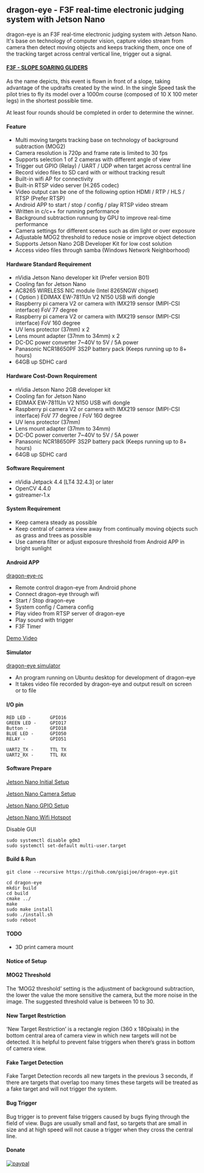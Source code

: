 ## dragon-eye -  F3F real-time electronic judging system with Jetson Nano

dragon-eye is an F3F real-time electronic judging system with Jetson Nano. It's base on technology of computer vision, capture video stream from camera then detect moving objects and keeps tracking them, once one of the tracking target across central vertical line, trigger out a signal. 

#### [F3F - SLOPE SOARING GLIDERS](https://www.fai.org/page/f3-radio-control-soaring)

As the name depicts, this event is flown in front of a slope, taking advantage of the updrafts created by the wind. In the single Speed task the pilot tries to fly its model over a 1000m course (composed of 10 X 100 meter legs) in the shortest possible time.

At least four rounds should be completed in order to determine the winner.

#### Feature
- Multi moving targets tracking base on technology of background subtraction (MOG2)
- Camera resolution is 720p and frame rate is limited to 30 fps
- Supports selection 1 of 2 cameras with different angle of view
- Trigger out GPIO (Relay) / UART / UDP when target across central line
- Record video files to SD card with or without tracking result
- Built-in wifi AP for connectivity
- Built-in RTSP video server (H.265 codec)
- Video output can be one of the following option HDMI / RTP / HLS / RTSP (Prefer RTSP)
- Android APP to start / stop / config / play RTSP video stream
- Written in c/c++ for running performance
- Background subtraction runnung by GPU to improve real-time performance
- Camera settings for different scenes such as dim light or over exposure
- Adjustable MOG2 threshold to reduce nosie or improve object detection 
- Supports Jetson Nano 2GB Developer Kit for low cost solution
- Access video files through samba (Windows Network Neighborhood)

#### Hardware Standard Requirement 
- nVidia Jetson Nano developer kit (Prefer version B01)
- Cooling fan for Jetson Nano
- AC8265 WIRELESS NIC module (Intel 8265NGW chipset)
- ( Option ) EDIMAX EW-7811Un V2 N150 USB wifi dongle
- Raspberry pi camera V2 or camera with IMX219 sensor (MIPI-CSI interface) FoV 77 degree 
- Raspberry pi camera V2 or camera with IMX219 sensor (MIPI-CSI interface) FoV 160 degree 
- UV lens protector (37mm) x 2
- Lens mount adapter (37mm to 34mm) x 2
- DC-DC power converter 7~40V to 5V / 5A power
- Panasonic NCR18650PF 3S2P battery pack (Keeps running up to 8+ hours)
- 64GB up SDHC card

#### Hardware Cost-Down Requirement
- nVidia Jetson Nano 2GB developer kit
- Cooling fan for Jetson Nano
- EDIMAX EW-7811Un V2 N150 USB wifi dongle
- Raspberry pi camera V2 or camera with IMX219 sensor (MIPI-CSI interface) FoV 77 degree / FoV 160 degree
- UV lens protector (37mm)
- Lens mount adapter (37mm to 34mm)
- DC-DC power converter 7~40V to 5V / 5A power
- Panasonic NCR18650PF 3S2P battery pack (Keeps running up to 8+ hours)
- 64GB up SDHC card

#### Software Requirement
- nVidia Jetpack 4.4 [LT4 32.4.3] or later
- OpenCV 4.4.0
- gstreamer-1.x

#### System Requirement
- Keep camera steady as possible
- Keep central of camera view away from continually moving objects such as grass and trees as possible
- Use camera filter or adjust exposure threshold from Android APP in bright sunlight 

#### Android APP
[dragon-eye-rc](https://github.com/gigijoe/dragon-eye-rc)
- Remote control dragon-eye from Android phone
- Connect dragon-eye through wifi
- Start / Stop dragon-eye
- System config / Camera config
- Play video from RTSP server of dragon-eye
- Play sound with trigger
- F3F Timer 

[Demo Video](https://youtu.be/_YH6i1c2meU)

#### Simulator
[dragon-eye simulator](https://github.com/gigijoe/dragon-eye-simulator)
- An program running on Ubuntu desktop for development of dragon-eye
- It takes video file recorded by dragon-eye and output result on screen or to file

#### I/O pin

```
RED LED - 		GPIO16
GREEN LED - 	GPIO17
Button - 		GPIO18 
BLUE LED - 		GPIO50
RELAY -			GPIO51

UART2_TX - 		TTL TX
UART2_RX - 		TTL RX
```

#### Software Prepare

[Jetson Nano Initial Setup](https://stevegigijoe.blogspot.com/2019/05/jetson-nano-initial-setup.html)

[Jetson Nano Camera Setup](https://stevegigijoe.blogspot.com/2019/05/jetson-naon-camera-support.html)

[Jetson Nano GPIO Setup](https://stevegigijoe.blogspot.com/2019/06/jetson-nano-gpio-support.html)

[Jetson Nano Wifi Hotspot](https://stevegigijoe.blogspot.com/2020/07/jetson-nano-wifi-hotspot.html)

Disable GUI

```
sudo systemctl disable gdm3
sudo systemctl set-default multi-user.target
```

#### Build & Run

```
git clone --recursive https://github.com/gigijoe/dragon-eye.git

cd dragon-eye
mkdir build
cd build
cmake ../
make
sudo make install
sudo ./install.sh
sudo reboot
```

#### TODO
- 3D print camera mount 

#### Notice of Setup


#### MOG2 Threshold

The ‘MOG2 threshold’ setting is the adjustment of background subtraction, the lower the value the more sensitive the camera, but the more noise in the image. The suggested threshold value is between 10 to 30.

#### New Target Restriction

‘New Target Restriction’ is a rectangle region (360 x 180pixals) in the bottom central area of camera view in which new targets will not be detected. It is helpful to prevent false triggers when there‘s grass in bottom of camera view.

#### Fake Target Detection

Fake Target Detection records all new targets in the previous 3 seconds, if there are targets that overlap too many times these targets will be treated as a fake target and will not trigger the system.

#### Bug Trigger

Bug trigger is to prevent false triggers caused by bugs flying through the field of view. Bugs are usually small and fast, so targets that are small in size and at high speed will not cause a  trigger when they cross the central line.

#### Donate

[![paypal](https://www.paypalobjects.com/en_US/i/btn/btn_donateCC_LG.gif)](https://paypal.me/stevegigijoe)
